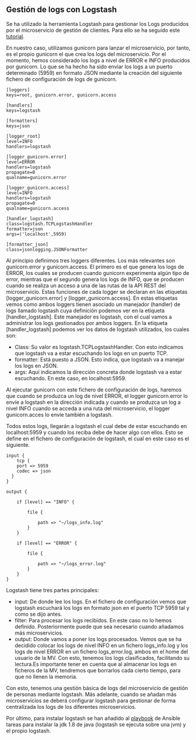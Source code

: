 ## Gestión de logs con Logstash

Se ha utilizado la herramienta Logstash para gestionar los Logs producidos por el microservicio de gestión de clientes. Para ello se ha seguido este [tutorial](https://dev.to/jj/deploying-a-flask-and-logstash-application-to-digital-ocean-using-docker-cloud--1pe7).

En nuestro caso, utilizamos gunicorn para lanzar el microservicio, por tanto, es el propio gunicorn el que crea los logs del microservicio. Por el momento, hemos considerado los logs a nivel de ERROR e INFO producidos por gunicorn. Lo que se ha hecho ha sido enviar los logs a un puerto determinado (5959) en formato JSON mediante la creación del siguiente fichero de configuración de logs de gunicorn.

~~~
[loggers]
keys=root, gunicorn.error, gunicorn.access

[handlers]
keys=logstash

[formatters]
keys=json

[logger_root]
level=INFO
handlers=logstash

[logger_gunicorn.error]
level=ERROR
handlers=logstash
propagate=0
qualname=gunicorn.error

[logger_gunicorn.access]
level=INFO
handlers=logstash
propagate=0
qualname=gunicorn.access

[handler_logstash]
class=logstash.TCPLogstashHandler
formatter=json
args=('localhost',5959)

[formatter_json]
class=jsonlogging.JSONFormatter
~~~

Al principio definimos tres loggers diferentes. Los más relevantes son gunicorn.error y gunicorn.access. El primero es el que genera los logs de ERROR, los cuales se producen cuando gunicorn experimenta algún tipo de error, mientras que el segundo genera los logs de INFO, que se producen cuando se realiza un acceso a una de las rutas de la API REST del microservicio. Estas funciones de cada logger se declaran en las etiquetas [logger_gunicorn.error] y [logger_gunicorn.access]. En estas etiquetas vemos como ambos loggers tienen asociado un manejador (handler) de logs llamado logstash cuya definición podemos ver en la etiqueta [handler_logstash]. Este manejador es logstash, con el cual vamos a administrar los logs gestionados por ambos loggers. En la etiqueta [handler_logstash] podemos ver los datos de logstash utilizados, los cuales son:

- Class: Su valor es logstash.TCPLogstashHandler. Con esto indicamos que logstash va a estar escuchando los logs en un puerto TCP.
- formatter: Está puesto a JSON. Esto indica, que logstash va a manejar los logs en JSON.
- args: Aquí indicamos la dirección concreta donde logstash va a estar escuchando. En este caso, en localhost:5959.

Al ejecutar gunicorn con este fichero de configuración de logs, haremos que cuando se produzca un log de nivel ERROR, el logger gunicorn.error lo envíe a logstash en la dirección indicada y cuando se produzca un log a nivel INFO cuando se acceda a una ruta del microservicio, el logger gunicorn.acces lo envíe también a logstash.

Todos estos logs, llegarán a logstash el cual debe de estar escuchando en localhost:5959 y cuando los reciba debe de hacer algo con ellos. Esto se define en el fichero de configuración de logstash, el cual en este caso es el siguiente.

~~~
input {
    tcp {
    port => 5959
    codec => json
  }
}

output {

	if [level] == "INFO" {

		file {

			path => "~/logs_info.log"
		}
	}

	if [level] == "ERROR" {

		file {

			path => "~/logs_error.log"
		}
	}
}
~~~

Logstash tiene tres partes principales:

- input: De donde lee los logs. En el fichero de configuración vemos que logstash escuchará los logs en formato json en el puerto TCP 5959 tal y como se dijo antes.
- filter: Para procesar los logs recibidos. En este caso no lo hemos definido. Posteriormente puede que sea necesario cuando añadamos más microservicios.
- output: Donde vamos a poner los logs procesados. Vemos que se ha decidido colocar los logs de nivel INFO en un fichero logs_info.log y los logs de nivel ERROR en un fichero logs_error.log, ambos en el home del usuario de la MV. Con esto, tenemos los logs clasificados, facilitando su lectura.Es importante tener en cuenta que al almacenar los logs en ficheros de la MV, tendremos que borrarlos cada cierto tiempo, para que no llenen la memoria.

Con esto, tenemos una gestión básica de logs del microservicio de gestión de personas mediante logstash. Más adelante, cuando se añadan más microservicios se deberá configurar logstash para gestionar de forma centralizada los logs de los diferentes microservicios.

Por último, para instalar logstash se han añadido al [playbook](https://github.com/mesagon/Proyecto-CC-MII/blob/master/provision/ansible/playbook-Debian.yml) de Ansible tareas para instalar la jdk 1.8 de java (logstash se ejecuta sobre una jvm) y el propio logstash.     
